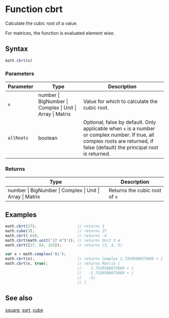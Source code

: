 # Function cbrt

Calculate the cubic root of a value.

For matrices, the function is evaluated element wise.


## Syntax

```js
math.cbrt(x)
```

### Parameters

Parameter | Type | Description
--------- | ---- | -----------
`x` | number &#124; BigNumber &#124; Complex &#124; Unit &#124; Array &#124; Matrix |  Value for which to calculate the cubic root.
`allRoots` | boolean | Optional, false by default. Only applicable when `x` is a number or complex number. If true, all complex roots are returned, if false (default) the principal root is returned.

### Returns

Type | Description
---- | -----------
number &#124; BigNumber &#124; Complex &#124; Unit &#124; Array &#124; Matrix |  Returns the cubic root of `x`


## Examples

```js
math.cbrt(27);                  // returns 3
math.cube(3);                   // returns 27
math.cbrt(-64);                 // returns -4
math.cbrt(math.unit('27 m^3')); // returns Unit 3 m
math.cbrt([27, 64, 125]);       // returns [3, 4, 5]

var x = math.complex('8i');
math.cbrt(x);                   // returns Complex 1.7320508075689 + i
math.cbrt(x, true);             // returns Matrix [
                                //    1.7320508075689 + i
                                //   -1.7320508075689 + i
                                //   -2i
                                // ]
```


## See also

[square](square.md),
[sqrt](sqrt.md),
[cube](cube.md)


<!-- Note: This file is automatically generated from source code comments. Changes made in this file will be overridden. -->
